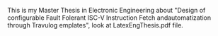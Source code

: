 This is my Master Thesis in Electronic Engineering about "Design of configurable Fault Folerant ISC-V Instruction Fetch andautomatization through Travulog emplates", look at LatexEngThesis.pdf file.

